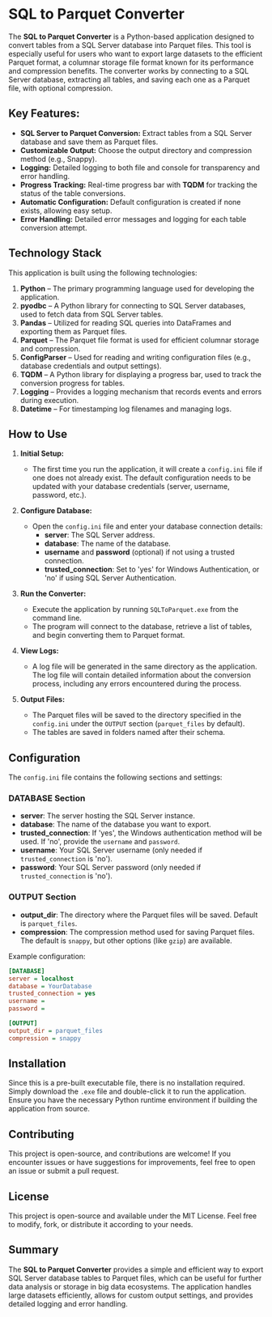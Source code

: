 # SQL to Parquet Converter

The **SQL to Parquet Converter** is a Python-based application designed to convert tables from a SQL Server database into Parquet files. This tool is especially useful for users who want to export large datasets to the efficient Parquet format, a columnar storage file format known for its performance and compression benefits. The converter works by connecting to a SQL Server database, extracting all tables, and saving each one as a Parquet file, with optional compression.

## Key Features:
- **SQL Server to Parquet Conversion:** Extract tables from a SQL Server database and save them as Parquet files.
- **Customizable Output:** Choose the output directory and compression method (e.g., Snappy).
- **Logging:** Detailed logging to both file and console for transparency and error handling.
- **Progress Tracking:** Real-time progress bar with **TQDM** for tracking the status of the table conversions.
- **Automatic Configuration:** Default configuration is created if none exists, allowing easy setup.
- **Error Handling:** Detailed error messages and logging for each table conversion attempt.

## Technology Stack

This application is built using the following technologies:

1. **Python** – The primary programming language used for developing the application.
2. **pyodbc** – A Python library for connecting to SQL Server databases, used to fetch data from SQL Server tables.
3. **Pandas** – Utilized for reading SQL queries into DataFrames and exporting them as Parquet files.
4. **Parquet** – The Parquet file format is used for efficient columnar storage and compression.
5. **ConfigParser** – Used for reading and writing configuration files (e.g., database credentials and output settings).
6. **TQDM** – A Python library for displaying a progress bar, used to track the conversion progress for tables.
7. **Logging** – Provides a logging mechanism that records events and errors during execution.
8. **Datetime** – For timestamping log filenames and managing logs.

## How to Use

1. **Initial Setup:**
   - The first time you run the application, it will create a `config.ini` file if one does not already exist. The default configuration needs to be updated with your database credentials (server, username, password, etc.).

2. **Configure Database:**
   - Open the `config.ini` file and enter your database connection details:
     - **server**: The SQL Server address.
     - **database**: The name of the database.
     - **username** and **password** (optional) if not using a trusted connection.
     - **trusted_connection**: Set to 'yes' for Windows Authentication, or 'no' if using SQL Server Authentication.
  
3. **Run the Converter:**
   - Execute the application by running `SQLToParquet.exe` from the command line.
   - The program will connect to the database, retrieve a list of tables, and begin converting them to Parquet format.

4. **View Logs:**
   - A log file will be generated in the same directory as the application. The log file will contain detailed information about the conversion process, including any errors encountered during the process.

5. **Output Files:**
   - The Parquet files will be saved to the directory specified in the `config.ini` under the `OUTPUT` section (`parquet_files` by default).
   - The tables are saved in folders named after their schema.

## Configuration

The `config.ini` file contains the following sections and settings:

### DATABASE Section
- **server**: The server hosting the SQL Server instance.
- **database**: The name of the database you want to export.
- **trusted_connection**: If 'yes', the Windows authentication method will be used. If 'no', provide the `username` and `password`.
- **username**: Your SQL Server username (only needed if `trusted_connection` is 'no').
- **password**: Your SQL Server password (only needed if `trusted_connection` is 'no').

### OUTPUT Section
- **output_dir**: The directory where the Parquet files will be saved. Default is `parquet_files`.
- **compression**: The compression method used for saving Parquet files. The default is `snappy`, but other options (like `gzip`) are available.

Example configuration:

```ini
[DATABASE]
server = localhost
database = YourDatabase
trusted_connection = yes
username = 
password = 

[OUTPUT]
output_dir = parquet_files
compression = snappy
```

## Installation

Since this is a pre-built executable file, there is no installation required. Simply download the `.exe` file and double-click it to run the application. Ensure you have the necessary Python runtime environment if building the application from source.

## Contributing

This project is open-source, and contributions are welcome! If you encounter issues or have suggestions for improvements, feel free to open an issue or submit a pull request.

## License

This project is open-source and available under the MIT License. Feel free to modify, fork, or distribute it according to your needs.

## Summary

The **SQL to Parquet Converter** provides a simple and efficient way to export SQL Server database tables to Parquet files, which can be useful for further data analysis or storage in big data ecosystems. The application handles large datasets efficiently, allows for custom output settings, and provides detailed logging and error handling.
